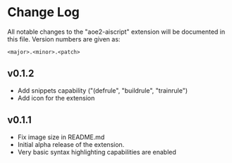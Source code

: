 # Change Log
All notable changes to the "aoe2-aiscript" extension will be documented in this file. Version numbers are given as:

    <major>.<minor>.<patch>

## v0.1.2
- Add snippets capability ("(defrule", "buildrule", "trainrule")
- Add icon for the extension

## v0.1.1
- Fix image size in README.md
- Initial alpha release of the extension.
- Very basic syntax highlighting capabilities are enabled